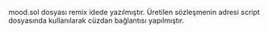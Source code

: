 mood.sol dosyası remix idede yazılmıştır. Üretilen sözleşmenin adresi script dosyasında kullanılarak cüzdan bağlantısı yapılmıştır.
